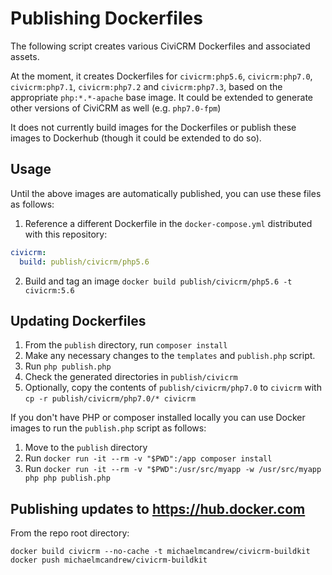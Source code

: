 # Publishing Dockerfiles

The following script creates various CiviCRM Dockerfiles and associated assets.

At the moment, it creates Dockerfiles for `civicrm:php5.6`, `civicrm:php7.0`, `civicrm:php7.1`, `civicrm:php7.2` and `civicrm:php7.3`, based on the appropriate `php:*.*-apache` base image. It could be extended to generate other versions of CiviCRM as well (e.g. `php7.0-fpm`)

It does not currently build images for the Dockerfiles or publish these images to Dockerhub (though it could be extended to do so).

## Usage

Until the above images are automatically published, you can use these files as follows:

1. Reference a different Dockerfile in the `docker-compose.yml` distributed with this repository:

```yml
civicrm:
  build: publish/civicrm/php5.6
```

2. Build and tag an image `docker build publish/civicrm/php5.6 -t civicrm:5.6`

## Updating Dockerfiles

1. From the `publish` directory, run `composer install`
2. Make any necessary changes to the `templates` and `publish.php` script.
3. Run `php publish.php`
4. Check the generated directories in `publish/civicrm`
5. Optionally, copy the contents of `publish/civicrm/php7.0` to `civicrm` with `cp -r publish/civicrm/php7.0/* civicrm`

If you don't have PHP or composer installed locally you can use Docker images to run the `publish.php` script as follows:

1. Move to the `publish` directory
1. Run `docker run -it --rm -v "$PWD":/app composer install`
1. Run `docker run -it --rm -v "$PWD":/usr/src/myapp -w /usr/src/myapp php php publish.php`

## Publishing updates to https://hub.docker.com

From the repo root directory:

```
docker build civicrm --no-cache -t michaelmcandrew/civicrm-buildkit
docker push michaelmcandrew/civicrm-buildkit
```
